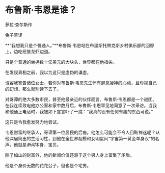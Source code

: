 # 布鲁斯·韦恩是谁？

萝拉·查尔斯作

兔子草译

**“我想我只是个普通人。”**布鲁斯·韦恩站在布里斯托林克斯乡村俱乐部的回廊上，边吃纽堡龙虾边道。

只是个普通的坐拥数十亿美元的大块头，世界都在他指尖。

在发现真相之前，我以为这只是虚伪的谦虚。

请容我警告诸位女士，若你对布鲁斯·韦恩先生怀有屏息凝神的心动，且珍视自己的幻想，那么就别读下去了。

对哥谭的绝大多数市民，甚至他最亲近的伙伴而言，布鲁斯·韦恩都是一个谜团。在我连续致电他办公室和家中数月后，布鲁斯·韦恩罕见地同意了一次采访。当我和他通上电话时，我被如下宣言吓了一跳：“我真的没有任何有趣的东西可说。”

这只是令我愈发努力地尝试。

韦恩财富的继承人，哥谭第一位居民的后裔，他怎么可能会不令人目眩神迷呢？从他深居简出的生活习性，到他在全世界超模和女明星间“宇宙第一黄金单身汉”的名声，他就是*新闻*本身，宝贝。

除了如山的财富外，他的新闻价值还源于这个男人身上富集了矛盾。

他是个身价无数的花花公子，但也是个宅男。
